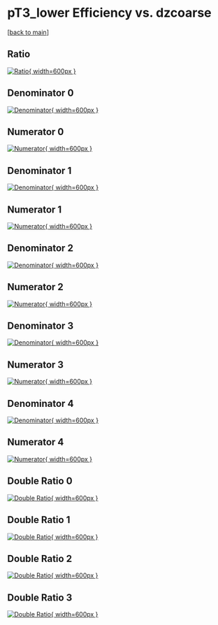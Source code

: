 # pT3_lower Efficiency vs. dzcoarse

[[back to main](./)]



## Ratio

[![Ratio](../mtv/var/pT3_lower_loweta_13_-1_eff_dzcoarse.png){ width=600px }](../mtv/var/pT3_lower_loweta_13_-1_eff_dzcoarse.pdf)

## Denominator 0

[![Denominator](../mtv/den/pT3_lower_loweta_13_-1_eff_dzcoarse_den0.png){ width=600px }](../mtv/den/pT3_lower_loweta_13_-1_eff_dzcoarse_den0.pdf)

## Numerator 0

[![Numerator](../mtv/num/pT3_lower_loweta_13_-1_eff_dzcoarse_num0.png){ width=600px }](../mtv/num/pT3_lower_loweta_13_-1_eff_dzcoarse_num0.pdf)

## Denominator 1

[![Denominator](../mtv/den/pT3_lower_loweta_13_-1_eff_dzcoarse_den1.png){ width=600px }](../mtv/den/pT3_lower_loweta_13_-1_eff_dzcoarse_den1.pdf)

## Numerator 1

[![Numerator](../mtv/num/pT3_lower_loweta_13_-1_eff_dzcoarse_num1.png){ width=600px }](../mtv/num/pT3_lower_loweta_13_-1_eff_dzcoarse_num1.pdf)

## Denominator 2

[![Denominator](../mtv/den/pT3_lower_loweta_13_-1_eff_dzcoarse_den2.png){ width=600px }](../mtv/den/pT3_lower_loweta_13_-1_eff_dzcoarse_den2.pdf)

## Numerator 2

[![Numerator](../mtv/num/pT3_lower_loweta_13_-1_eff_dzcoarse_num2.png){ width=600px }](../mtv/num/pT3_lower_loweta_13_-1_eff_dzcoarse_num2.pdf)

## Denominator 3

[![Denominator](../mtv/den/pT3_lower_loweta_13_-1_eff_dzcoarse_den3.png){ width=600px }](../mtv/den/pT3_lower_loweta_13_-1_eff_dzcoarse_den3.pdf)

## Numerator 3

[![Numerator](../mtv/num/pT3_lower_loweta_13_-1_eff_dzcoarse_num3.png){ width=600px }](../mtv/num/pT3_lower_loweta_13_-1_eff_dzcoarse_num3.pdf)

## Denominator 4

[![Denominator](../mtv/den/pT3_lower_loweta_13_-1_eff_dzcoarse_den4.png){ width=600px }](../mtv/den/pT3_lower_loweta_13_-1_eff_dzcoarse_den4.pdf)

## Numerator 4

[![Numerator](../mtv/num/pT3_lower_loweta_13_-1_eff_dzcoarse_num4.png){ width=600px }](../mtv/num/pT3_lower_loweta_13_-1_eff_dzcoarse_num4.pdf)

## Double Ratio 0

[![Double Ratio](../mtv/ratio/pT3_lower_loweta_13_-1_eff_dzcoarse_ratio0.png){ width=600px }](../mtv/ratio/pT3_lower_loweta_13_-1_eff_dzcoarse_ratio0.pdf)

## Double Ratio 1

[![Double Ratio](../mtv/ratio/pT3_lower_loweta_13_-1_eff_dzcoarse_ratio1.png){ width=600px }](../mtv/ratio/pT3_lower_loweta_13_-1_eff_dzcoarse_ratio1.pdf)

## Double Ratio 2

[![Double Ratio](../mtv/ratio/pT3_lower_loweta_13_-1_eff_dzcoarse_ratio2.png){ width=600px }](../mtv/ratio/pT3_lower_loweta_13_-1_eff_dzcoarse_ratio2.pdf)

## Double Ratio 3

[![Double Ratio](../mtv/ratio/pT3_lower_loweta_13_-1_eff_dzcoarse_ratio3.png){ width=600px }](../mtv/ratio/pT3_lower_loweta_13_-1_eff_dzcoarse_ratio3.pdf)

